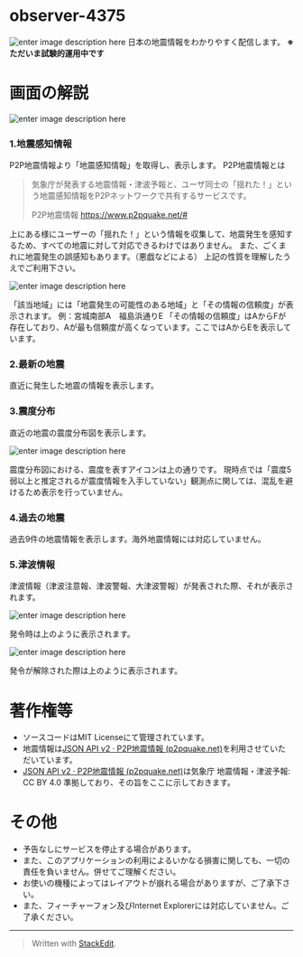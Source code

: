 ﻿# observer-4375

![enter image description here](https://i.ibb.co/2jYxY7G/Group-25.png)
日本の地震情報をわかりやすく配信します。
**※ただいま試験的運用中です**

# 画面の解説

![enter image description here](https://i.ibb.co/Zg67MTY/Web-12-1-2022-202946-observer-4375-vercel-app.jpg)

### 1.地震感知情報

P2P地震情報より「地震感知情報」を取得し、表示します。
P2P地震情報とは

> 気象庁が発表する地震情報・津波予報と、ユーザ同士の「揺れた！」という地震感知情報をP2Pネットワークで共有するサービスです。
> 
> P2P地震情報 https://www.p2pquake.net/#

上にある様にユーザーの「揺れた！」という情報を収集して、地震発生を感知するため、すべての地震に対して対応できるわけではありません。
また、ごくまれに地震発生の誤感知もあります。（悪戯などによる）
上記の性質を理解したうえでご利用下さい。

![enter image description here](https://i.ibb.co/nfjwRzT/image.png)

「該当地域」には「地震発生の可能性のある地域」と「その情報の信頼度」が表示されます。
例：宮城南部A　福島浜通りE
「その情報の信頼度」はAからFが存在しており、Aが最も信頼度が高くなっています。ここではAからEを表示しています。

### 2.最新の地震

直近に発生した地震の情報を表示します。

### 3.震度分布

直近の地震の震度分布図を表示します。

![enter image description here](https://i.ibb.co/T8WSfKJ/iMac-1.png)

震度分布図における、震度を表すアイコンは上の通りです。
現時点では「震度5弱以上と推定されるが震度情報を入手していない」観測点に関しては、混乱を避けるため表示を行っていません。

### 4.過去の地震

過去9件の地震情報を表示します。海外地震情報には対応していません。

### 5.津波情報

津波情報（津波注意報、津波警報、大津波警報）が発表された際、それが表示されます。

![enter image description here](https://i.ibb.co/1MYk2jf/image.png)

発令時は上のように表示されます。

![enter image description here](https://i.ibb.co/f9Pv1Rh/image.png)

発令が解除された際は上のように表示されます。

# 著作権等

- ソースコードはMIT Licenseにて管理されています。
- 地震情報は[JSON API v2 · P2P地震情報 (p2pquake.net)](https://www.p2pquake.net/json_api_v2/#menu)を利用させていただいています。
- [JSON API v2 · P2P地震情報 (p2pquake.net)](https://www.p2pquake.net/json_api_v2/#menu)は気象庁 地震情報・津波予報: CC BY 4.0 準拠しており、その旨をここに示しておきます。

# その他

- 予告なしにサービスを停止する場合があります。
- また、このアプリケーションの利用によるいかなる損害に関しても、一切の責任を負いません。併せてご理解ください。
- お使いの機種によってはレイアウトが崩れる場合がありますが、ご了承下さい。
- また、フィーチャーフォン及びInternet Explorerには対応していません。ご了承ください。

****

> Written with [StackEdit](https://stackedit.io/).

